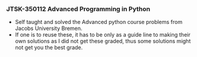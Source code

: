 ### JTSK-350112 Advanced Programming in Python

- Self taught and solved the Advanced python course problems from Jacobs University Bremen.
- If one is to reuse these, it has to be only as a guide line to making their own solutions
    as I did not get these graded, thus some solutions might not get you the best grade.
